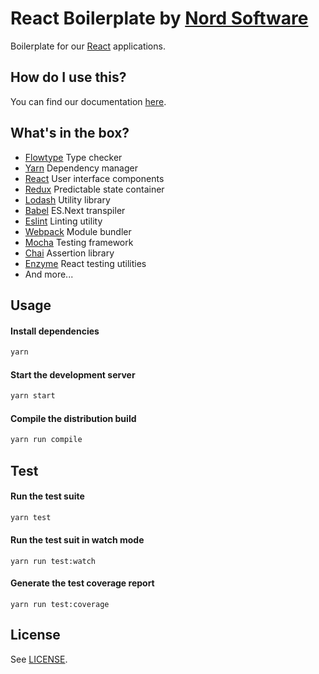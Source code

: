 # React Boilerplate by [Nord Software](https://nordsoftware.com)

Boilerplate for our [React](https://facebook.github.io/react/) applications.

## How do I use this?

You can find our documentation [here](./docs/README.md).

## What's in the box?

- [Flowtype](https://flowtype.org/) Type checker
- [Yarn](https://yarnpkg.com/) Dependency manager
- [React](https://facebook.github.io/react/) User interface components
- [Redux](http://redux.js.org/) Predictable state container
- [Lodash](https://lodash.com/) Utility library
- [Babel](https://babeljs.io/) ES.Next transpiler
- [Eslint](http://eslint.org/) Linting utility
- [Webpack](https://webpack.js.org/) Module bundler
- [Mocha](https://mochajs.org/) Testing framework
- [Chai](http://chaijs.com/) Assertion library
- [Enzyme](https://github.com/airbnb/enzyme) React testing utilities
- And more...

## Usage

#### Install dependencies

```bash
yarn
```

#### Start the development server

```bash
yarn start
```

#### Compile the distribution build

```bash
yarn run compile
```
## Test

#### Run the test suite

```bash
yarn test
```

#### Run the test suit in watch mode

```
yarn run test:watch
```

#### Generate the test coverage report

```
yarn run test:coverage
```

## License

See [LICENSE](LICENSE).
